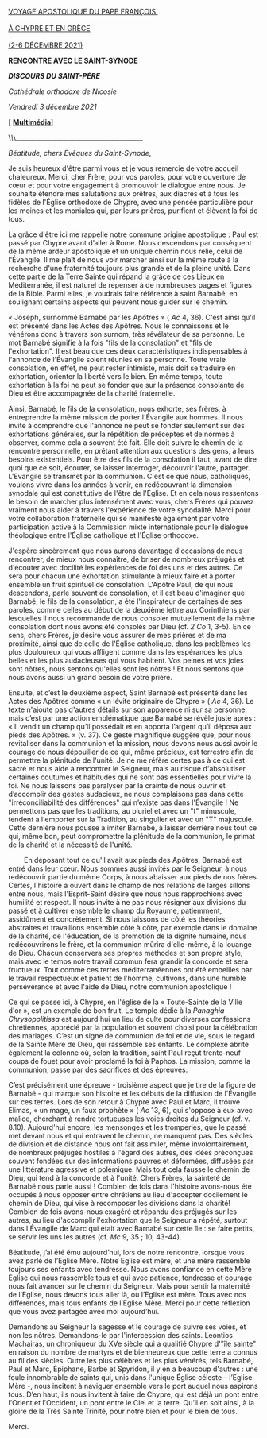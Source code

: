 [VOYAGE APOSTOLIQUE DU PAPE FRANÇOIS \
\
À CHYPRE ET EN GRÈCE\
\
(2-6 DÉCEMBRE 2021)](https://www.vatican.va/content/francesco/fr/travels/2021/outside/documents/cipro-grecia-2021.html)

**RENCONTRE AVEC LE SAINT-SYNODE**

***DISCOURS DU SAINT-PÈRE***

*Cathédrale orthodoxe de Nicosie*

*Vendredi 3 décembre 2021*

\[ **[Multimédia](http://w2.vatican.va/content/francesco/fr/events/event.dir.html/content/vaticanevents/fr/2021/12/3/nicosia-santosinodo.html)**\]

\\_\\_\\_\_\_\_\_\_\_\_\_\_\_\_\_\_\_\_\_\_\_\_\_\_\_\_\_\_\_\_\_\_\_\_\_\_\_\_\_\_\_\_

*Béatitude, chers Evêques du Saint-Synode*,

Je suis heureux d'être parmi vous et je vous remercie de votre accueil chaleureux. Merci, cher Frère, pour vos paroles, pour votre ouverture de cœur et pour votre engagement à promouvoir le dialogue entre nous. Je souhaite étendre mes salutations aux prêtres, aux diacres et à tous les fidèles de l'Église orthodoxe de Chypre, avec une pensée particulière pour les moines et les moniales qui, par leurs prières, purifient et élèvent la foi de tous.

La grâce d'être ici me rappelle notre commune origine apostolique : Paul est passé par Chypre avant d’aller à Rome. Nous descendons par conséquent de la même ardeur apostolique et un unique chemin nous relie, celui de l'Évangile. Il me plaît de nous voir marcher ainsi sur la même route à la recherche d'une fraternité toujours plus grande et de la pleine unité. Dans cette partie de la Terre Sainte qui répand la grâce de ces Lieux en Méditerranée, il est naturel de repenser à de nombreuses pages et figures de la Bible. Parmi elles, je voudrais faire référence à saint Barnabé, en soulignant certains aspects qui peuvent nous guider sur le chemin.

« Joseph, surnommé Barnabé par les Apôtres » ( *Ac* 4, 36). C'est ainsi qu'il est présenté dans les Actes des Apôtres. Nous le connaissons et le vénérons donc à travers son surnom, très révélateur de sa personne. Le mot Barnabé signifie à la fois "fils de la consolation" et "fils de l'exhortation". Il est beau que ces deux caractéristiques indispensables à l'annonce de l'Évangile soient réunies en sa personne. Toute vraie consolation, en effet, ne peut rester intimiste, mais doit se traduire en exhortation, orienter la liberté vers le bien. En même temps, toute exhortation à la foi ne peut se fonder que sur la présence consolante de Dieu et être accompagnée de la charité fraternelle.

Ainsi, Barnabé, le fils de la consolation, nous exhorte, ses frères, à entreprendre la même mission de porter l'Évangile aux hommes. Il nous invite à comprendre que l'annonce ne peut se fonder seulement sur des exhortations générales, sur la répétition de préceptes et de normes à observer, comme cela a souvent été fait. Elle doit suivre le chemin de la rencontre personnelle, en prêtant attention aux questions des gens, à leurs besoins existentiels. Pour être des fils de la consolation il faut, avant de dire quoi que ce soit, écouter, se laisser interroger, découvrir l'autre, partager. L’Evangile se transmet par la communion. C'est ce que nous, catholiques, voulons vivre dans les années à venir, en redécouvrant la dimension synodale qui est constitutive de l'être de l'Église. Et en cela nous ressentons le besoin de marcher plus intensément avec vous, chers Frères qui pouvez vraiment nous aider à travers l'expérience de votre synodalité. Merci pour votre collaboration fraternelle qui se manifeste également par votre participation active à la Commission mixte internationale pour le dialogue théologique entre l'Église catholique et l'Église orthodoxe.

J'espère sincèrement que nous aurons davantage d'occasions de nous rencontrer, de mieux nous connaître, de briser de nombreux préjugés et d'écouter avec docilité les expériences de foi des uns et des autres. Ce sera pour chacun une exhortation stimulante à mieux faire et à porter ensemble un fruit spirituel de consolation. L'Apôtre Paul, de qui nous descendons, parle souvent de consolation, et il est beau d'imaginer que Barnabé, le fils de la consolation, a été l'inspirateur de certaines de ses paroles, comme celles au début de la deuxième lettre aux Corinthiens par lesquelles il nous recommande de nous consoler mutuellement de la même consolation dont nous avons été consolés par Dieu (cf. *2 Co* 1, 3-5). En ce sens, chers Frères, je désire vous assurer de mes prières et de ma proximité, ainsi que de celle de l'Église catholique, dans les problèmes les plus douloureux qui vous affligent comme dans les espérances les plus belles et les plus audacieuses qui vous habitent. Vos peines et vos joies sont nôtres, nous sentons qu'elles sont les nôtres ! Et nous sentons que nous avons aussi un grand besoin de votre prière.

Ensuite, et c’est le deuxième aspect, Saint Barnabé est présenté dans les Actes des Apôtres comme « un lévite originaire de Chypre » ( *Ac* 4, 36). Le texte n'ajoute pas d'autres détails sur son apparence ni sur sa personne, mais c’est par une action emblématique que Barnabé se révèle juste après : « Il vendit un champ qu’il possédait et en apporta l’argent qu’il déposa aux pieds des Apôtres. » (v. 37). Ce geste magnifique suggère que, pour nous revitaliser dans la communion et la mission, nous devons nous aussi avoir le courage de nous dépouiller de ce qui, même précieux, est terrestre afin de permettre la plénitude de l'unité. Je ne me réfère certes pas à ce qui est sacré et nous aide à rencontrer le Seigneur, mais au risque d'absolutiser certaines coutumes et habitudes qui ne sont pas essentielles pour vivre la foi. Ne nous laissons pas paralyser par la crainte de nous ouvrir et d’accomplir des gestes audacieux, ne nous complaisons pas dans cette "irréconciliabilité des différences" qui n’existe pas dans l'Évangile ! Ne permettons pas que les traditions, au pluriel et avec un "t" minuscule, tendent à l'emporter sur la Tradition, au singulier et avec un "T" majuscule. Cette dernière nous pousse à imiter Barnabé, à laisser derrière nous tout ce qui, même bon, peut compromettre la plénitude de la communion, le primat de la charité et la nécessité de l'unité.

        En déposant tout ce qu'il avait aux pieds des Apôtres, Barnabé est entré dans leur cœur. Nous sommes aussi invités par le Seigneur, à nous redécouvrir partie du même Corps, à nous abaisser aux pieds de nos frères. Certes, l'histoire a ouvert dans le champ de nos relations de larges sillons entre nous, mais l'Esprit-Saint désire que nous nous rapprochions avec humilité et respect. Il nous invite à ne pas nous résigner aux divisions du passé et à cultiver ensemble le champ du Royaume, patiemment, assidûment et concrètement. Si nous laissons de côté les théories abstraites et travaillons ensemble côte à côte, par exemple dans le domaine de la charité, de l'éducation, de la promotion de la dignité humaine, nous redécouvrirons le frère, et la communion mûrira d'elle-même, à la louange de Dieu. Chacun conservera ses propres méthodes et son propre style, mais avec le temps notre travail commun fera grandir la concorde et sera fructueux. Tout comme ces terres méditerranéennes ont été embellies par le travail respectueux et patient de l'homme, cultivons, dans une humble persévérance et avec l'aide de Dieu, notre communion apostolique !

Ce qui se passe ici, à Chypre, en l'église de la « Toute-Sainte de la Ville d'or », est un exemple de bon fruit. Le temple dédié à la *Panaghia Chrysopolitissa* est aujourd'hui un lieu de culte pour diverses confessions chrétiennes, apprécié par la population et souvent choisi pour la célébration des mariages. C’est un signe de communion de foi et de vie, sous le regard de la Sainte Mère de Dieu, qui rassemble ses enfants. Le complexe abrite également la colonne où, selon la tradition, saint Paul reçut trente-neuf coups de fouet pour avoir proclamé la foi à Paphos. La mission, comme la communion, passe par des sacrifices et des épreuves.

C’est précisément une épreuve - troisième aspect que je tire de la figure de Barnabé - qui marque son histoire et les débuts de la diffusion de l'Évangile sur ces terres. Lors de son retour à Chypre avec Paul et Marc, il trouve Elimas, « un mage, un faux prophète » ( *Ac* 13, 6), qui s'oppose à eux avec malice, cherchant à rendre tortueuses les voies droites du Seigneur (cf. v. 8.10). Aujourd'hui encore, les mensonges et les tromperies, que le passé met devant nous et qui entravent le chemin, ne manquent pas. Des siècles de division et de distance nous ont fait assimiler, même involontairement, de nombreux préjugés hostiles à l'égard des autres, des idées préconçues souvent fondées sur des informations pauvres et déformées, diffusées par une littérature agressive et polémique. Mais tout cela fausse le chemin de Dieu, qui tend à la concorde et à l'unité. Chers Frères, la sainteté de Barnabé nous parle aussi ! Combien de fois dans l'histoire avons-nous été occupés à nous opposer entre chrétiens au lieu d'accepter docilement le chemin de Dieu, qui vise à recomposer les divisions dans la charité! Combien de fois avons-nous exagéré et répandu des préjugés sur les autres, au lieu d'accomplir l'exhortation que le Seigneur a répété, surtout dans l'Évangile de Marc qui était avec Barnabé sur cette île : se faire petits, se servir les uns les autres (cf. *Mc* 9, 35 ; 10, 43-44).

Béatitude, j’ai été ému aujourd’hui, lors de notre rencontre, lorsque vous avez parlé de l’Eglise Mère. Notre Eglise est mère, et une mère rassemble toujours ses enfants avec tendresse. Nous avons confiance en cette Mère Eglise qui nous rassemble tous et qui avec patience, tendresse et courage nous fait avancer sur le chemin du Seigneur. Mais pour sentir la maternité de l’Eglise, nous devons tous aller là, où l’Eglise est mère. Tous avec nos différences, mais tous enfants de l’Eglise Mère. Merci pour cette réflexion que vous avez partagée avec moi aujourd’hui.

Demandons au Seigneur la sagesse et le courage de suivre ses voies, et non les nôtres. Demandons-le par l'intercession des saints. Leontios Machairas, un chroniqueur du XVe siècle qui a qualifié Chypre d'"île sainte" en raison du nombre de martyrs et de bienheureux que cette terre a connus au fil des siècles. Outre les plus célèbres et les plus vénérés, tels Barnabé, Paul et Marc, Épiphane, Barbe et Spyridon, il y en a beaucoup d'autres : une foule innombrable de saints qui, unis dans l'unique Église céleste – l’Eglise Mère -, nous incitent à naviguer ensemble vers le port auquel nous aspirons tous. D’en haut, ils nous invitent à faire de Chypre, qui est déjà un pont entre l'Orient et l'Occident, un pont entre le Ciel et la terre. Qu’il en soit ainsi, à la gloire de la Très Sainte Trinité, pour notre bien et pour le bien de tous.

Merci.